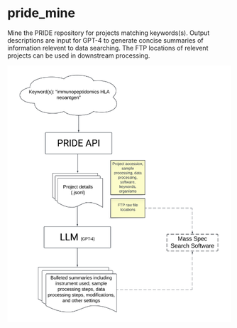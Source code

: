# pride_mine

Mine the PRIDE repository for projects matching keywords(s). Output descriptions are input for GPT-4 to generate concise summaries of information relevent to data searching.
The FTP locations of relevent projects can be used in downstream processing.

![Model](pride_mine.png)
